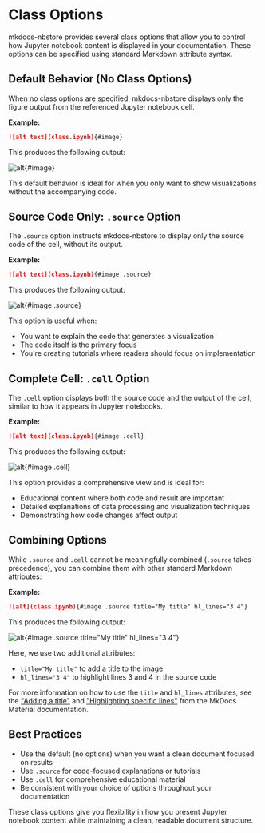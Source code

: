 # Class Options

mkdocs-nbstore provides several class options that
allow you to control how Jupyter notebook content is
displayed in your documentation. These options can be
specified using standard Markdown attribute syntax.

## Default Behavior (No Class Options)

When no class options are specified, mkdocs-nbstore
displays only the figure output from the referenced
Jupyter notebook cell.

**Example:**

```markdown
![alt text](class.ipynb){#image}
```

This produces the following output:

![alt](class.ipynb){#image}

This default behavior is ideal for when you only want
to show visualizations without the accompanying code.

## Source Code Only: `.source` Option

The `.source` option instructs mkdocs-nbstore to
display only the source code of the cell, without
its output.

**Example:**

```markdown
![alt text](class.ipynb){#image .source}
```

This produces the following output:

![alt](class.ipynb){#image .source}

This option is useful when:

- You want to explain the code that generates a visualization
- The code itself is the primary focus
- You're creating tutorials where readers should focus on implementation

## Complete Cell: `.cell` Option

The `.cell` option displays both the source code and
the output of the cell, similar to how it appears in
Jupyter notebooks.

**Example:**

```markdown
![alt text](class.ipynb){#image .cell}
```

This produces the following output:

![alt](class.ipynb){#image .cell}

This option provides a comprehensive view and is ideal for:

- Educational content where both code and result are important
- Detailed explanations of data processing and visualization techniques
- Demonstrating how code changes affect output

## Combining Options

While `.source` and `.cell` cannot be meaningfully
combined (`.source` takes precedence), you can combine
them with other standard Markdown attributes:

**Example:**

```markdown
![alt](class.ipynb){#image .source title="My title" hl_lines="3 4"}
```

This produces the following output:

![alt](class.ipynb){#image .source title="My title" hl_lines="3 4"}

Here, we use two additional attributes:

- `title="My title"` to add a title to the image
- `hl_lines="3 4"` to highlight lines 3 and 4 in the source code

For more information on how to use the `title` and `hl_lines` attributes,
see the ["Adding a title"][title] and ["Highlighting specific lines"][hl_lines]
from the MkDocs Material documentation.

[title]: https://squidfunk.github.io/mkdocs-material/reference/code-blocks/#adding-a-title
[hl_lines]: https://squidfunk.github.io/mkdocs-material/reference/code-blocks/#highlighting-specific-lines

## Best Practices

- Use the default (no options) when you want a clean document focused on results
- Use `.source` for code-focused explanations or tutorials
- Use `.cell` for comprehensive educational material
- Be consistent with your choice of options throughout your documentation

These class options give you flexibility in how you
present Jupyter notebook content while maintaining a
clean, readable document structure.

